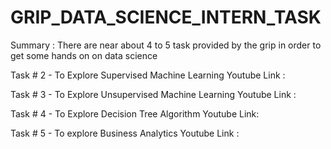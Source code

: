 # GRIP_DATA_SCIENCE_INTERN_TASK
Summary : There are near about 4 to 5 task provided by the grip in order to get some hands on on data science 

Task # 2 - To Explore Supervised Machine Learning
Youtube Link : 

Task # 3 - To Explore Unsupervised Machine Learning
Youtube Link : 

Task # 4 - To Explore Decision Tree Algorithm
Youtube Link:

Task # 5 - To explore Business Analytics
Youtube Link : 
